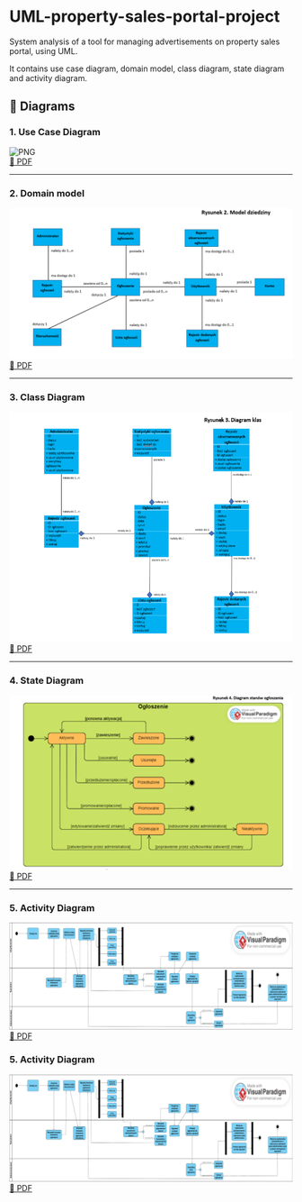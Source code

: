 # UML-property-sales-portal-project
System analysis of a tool for managing advertisements on property sales portal, using UML.

It contains use case diagram, domain model, class diagram, state diagram and activity diagram.

## 📌 Diagrams

### 1. Use Case Diagram
![PNG](diagrams/png/use_case.png)  
[📄 PDF](diagrams/pdf/use_case_diagram.pdf) 

---

### 2. Domain model
![Domain model](diagrams/png/domain_model.png)  
[📄 PDF](diagrams/pdf/domain_model.pdf) 

---

### 3. Class Diagram
![Class Diagram](diagrams/png/class_diagram.png)  
[📄 PDF](diagrams/pdf/class_diagram.pdf) 

---

### 4. State Diagram
![Use State Diagram](diagrams/png/state_diagram.png)  
[📄 PDF](diagrams/pdf/state_diagram.pdf) 

---

### 5. Activity Diagram
![Activity Diagram](diagrams/png/activity_diagram.png)  
[📄 PDF](diagrams/pdf/activity_diagram.pdf) 


### 5. Activity Diagram
![Activity Diagram](diagrams/png/activity_diagram.png)  
[📄 PDF](diagrams/pdf/activity_diagram.pdf) 
